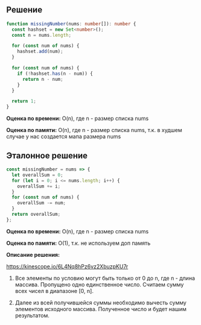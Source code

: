 ## Решение

```typescript
function missingNumber(nums: number[]): number {
  const hashset = new Set<number>();
  const n = nums.length;

  for (const num of nums) {
    hashset.add(num);
  }

  for (const num of nums) {
    if (!hashset.has(n - num)) {
      return n - num;
    }
  }

  return 1;
}
```

**Оценка по времени:** O(n), где n - размер списка nums

**Оценка по памяти:** O(n), где n - размер списка nums, т.к. в худшем случае у нас создается мапа размера nums

## Эталонное решение

```typescript
const missingNumber = nums => {
  let overallSum = 0;
  for (let i = 0; i <= nums.length; i++) {
    overallSum += i;
  }
  for (const num of nums) {
    overallSum -= num;
  }
  return overallSum;
};
```

**Оценка по времени:** O(n), где n - размер списка nums

**Оценка по памяти:** O(1), т.к. не используем доп память

**Описание решения:**

https://kinescope.io/6L4Nq8hPz6vz2XbuzpKU7r

1. Все элементы по условию могут быть только от 0 до n, где n - длина массива. Пропущено одно единственное число. Считаем сумму всех чисел в диапазоне [0, n].

2. Далее из всей получившейся суммы необходимо вычесть сумму элементов исходного массива. Полученное число и будет нашим результатом.
